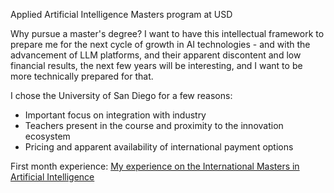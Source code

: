 Applied Artificial Intelligence Masters program at USD

Why pursue a master's degree? I want to have this intellectual framework to prepare me for the next cycle of growth in AI technologies - and with the advancement of LLM platforms, and their apparent discontent and low financial results, the next few years will be interesting, and I want to be more technically prepared for that.

I chose the University of San Diego for a few reasons:

- Important focus on integration with industry
- Teachers present in the course and proximity to the innovation ecosystem
- Pricing and apparent availability of international payment options

First month experience: [My experience on the International Masters in Artificial Intelligence](https://www.victorhg.com/en/post/international-masters-in-artificial-intelligence-first-month)


